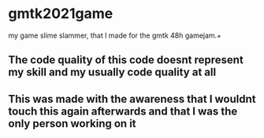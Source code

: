 # gmtk2021game
my game slime slammer, that I made for the gmtk 48h gamejam.+

## The code quality of this code doesnt represent my skill and my usually code quality at all
## This was made with the awareness that I wouldnt touch this again afterwards and that I was the only person working on it

